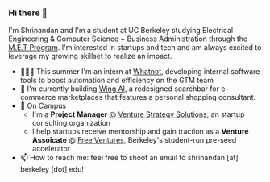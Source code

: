### Hi there 👋

I'm Shrinandan and I'm a student at UC Berkeley studying Electrical Engineering & Computer Science + Business Administration through the [M.E.T Program](https://www.met.berkeley.edu/). I'm interested in startups and tech and am always excited to leverage my growing skillset to realize an impact. 

-  👨🏽‍💻 This summer I'm an intern at [Whatnot](https://www.whatnot.com/), developing internal software tools to boost automation and efficiency on the GTM team
- 🐣 I’m currently building [Wing AI](https://www.wingsearch.ai/), a redesigned searchbar for e-commerce marketplaces that features a personal shopping consultant. 
- 🏫 On Campus
  - I'm a **Project Manager** @ [Venture Strategy Solutions](https://www.berkeleyvss.com/), an startup consulting organization
  - I help startups receive mentorship and gain traction as a **Venture Assoicate** @ [Free Ventures](https://www.freeventures.org/), Berkeley's student-run pre-seed accelerator
- 📫 How to reach me: feel free to shoot an email to shrinandan [at] berkeley [dot] edu!
